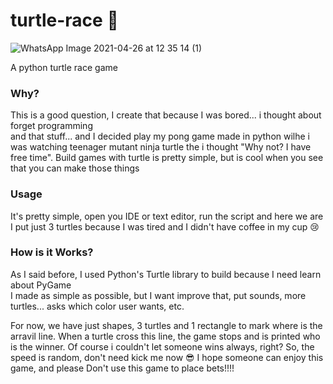 # turtle-race 🐢

   ![WhatsApp Image 2021-04-26 at 12 35 14 (1)](https://user-images.githubusercontent.com/82682019/116110526-27e6c700-a68c-11eb-96c6-50fcf73a0fd1.jpeg)

A python turtle race game


### Why?

This is a good question, I create that because I was bored... i thought about forget programming <br>
and that stuff... and I decided play my pong game made in python wilhe i was watching teenager mutant ninja turtle
the i thought "Why not? I have free time".
Build games with turtle is pretty simple, but is cool when you see that you can make those things

### Usage
It's pretty simple, open you IDE or text editor, run the script and here we are <br>
I put just 3 turtles because I was tired and I didn't have coffee in my cup 😢

### How is it Works?
As I said before, I used Python's Turtle library to build because I need learn about PyGame<br>
I made as simple as possible, but I want improve that, put sounds, more turtles... asks which color user wants, etc.

For now, we have just shapes, 3 turtles and 1 rectangle to mark where is the arravil line.
When a turtle cross this line, the game stops and is printed who is the winner.
Of course i couldn't let someone wins always, right? So, the speed is random, don't need kick me now 😎
I hope someone can enjoy this game, and please Don't use this game to place bets!!!!
